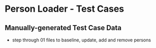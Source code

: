 # Person Loader - Test Cases

## Manually-generated Test Case Data

- step through 01 files to baseline, update, add and remove persons


